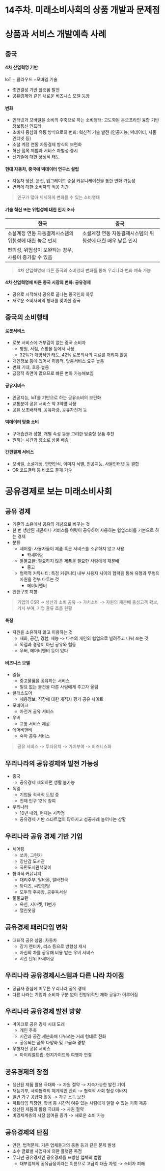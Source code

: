 # 14주차. 미래소비사회의 상품 개발과 문제점

# 상품과 서비스 개발예측 사례

## 중국

#### 4차 산업혁명 기반

IoT + 클라우드 +모바일 기술

- 초연결성 기반 플랫폼 발전
- 공유경제와 같은 새로운 비즈니스 모델 등장

#### 변화

- 인터넷과 모바일을 소비의 주축으로 하는 소비행태: 고도화된 온오프라인 융합 기반 정보통신 인프라
- 소비자 중심의 유통 방식으로의 변화: 혁신적 기술 발전 (인공지능, 빅데이터, 사물인터넷 등)
- 소셜 계정 연동 자동결제 방식의 보편화
- 혁신 접목 체험과 서비스 차별성 중시
- 신기술에 대한 긍정적 태도

#### 현대 자동차, 중국에 빅데이터 연구소 설립

- 자동차 생산, 운전, 업그레이드 중심 커뮤니케이션을 통한 변화 가능성
- 변화에 대한 소비자의 적응 기간

> 인구가 많아 세세하게 변화될 수 있는 소비행태

#### 기술 혁신 또는 위험성에 대한 인지 조사

| 한국                                                   | 중국                                                        |
| ------------------------------------------------------ | ----------------------------------------------------------- |
| 소셜계정 연동 자동결제시스템의 위험성에 대한 높은 인지 | 소셜계정 연동 자동결제시스템의 위험성에 대한 매우 낮은 인지 |
| 편의성, 위험성이 보완되는 경우, 사용이 증가할 수 있음  |                                                             |

> 4차 산업혁명에 따른 중국의 소비행태 변화를 통해 우리나라 변화 예측 가능

#### 4차 산업혁명에 따른 중국 시장의 변화: 공유경제

- 공유로 시작해서 공유로 끝나는 중국인의 하루
- 새로운 소비사회의 형태를 맞이한 중국

## 중국의 소비행태

#### 로봇서비스

- 로봇 서비스에 거부감이 없는 중국 소비자
  - 병원, 서점, 쇼핑몰 등에서 사용
  - 32%가 개방적인 태도, 42% 로봇의사의 치료를 꺼리지 않음
- 개인정보 등에 있어서 허용적, 맞춤서비스 요구 높음
- 변화 기대, 호응 높음
- 긍정적 측면이 많으므로 빠른 변화 가능해보임

#### 공유서비스

- 인공지능, IoT를 기반으로 하는 공유소비의 보편화
- 교통분야 공유 서비스 약 3억명 사용
- 공유 보조배터리, 공유차랑, 공유자전거 등

#### 빅데이터 맞춤 소비

- 구매습관과 성향, 개별 속성 등을 고려한 맞춤형 상품 추천
- 원하는 시간과 장소로 상품 배송

#### 간편결제 서비스

- 모바일, 소셜계정, 안면인식, 이미지 식별, 인공지능, 사물인터넷 등 결합
- QR 코드결제 등 바코드 결제 기술

# 공유경제로 보는 미래소비사회

## 공유 경제

- 기존의 소유에서 공유의 개념으로 바꾸는 것
- 한 번 생산된 제품이나 서비스를 여럿이 공유하여 사용하는 협업소비를 기본으로 하는 경제
- 분류
  - 셰어링: 사용자들이 제품 혹은 서비스를 소유하지 않고 사용
    - 카셰어링
  - 물물교환: 필요하지 않은 제품을 필요한 사람에게 재분배
    - 중고
  - 협력적 커뮤니티: 특정 커뮤니티 내부 사용자 사이의 협력을 통해 유형과 무형의 자원을 전부 다루는 것
    - 에어비앤비
- 윈윈구조 지향

> 기업의 CSR -> 생산과 소비 공유 -> 가치소비 -> 자원의 재분배
> 충성고객 확보, 가치 부여, 기업 물류 흐름 원활

#### 특징

- 자원을 소유하지 않고 이용하는 것
  - 재화, 공간, 경험, 재능 -> 다수의 개인의 협업으로 빌려주고 나눠 쓰는 것
  - 독점과 경쟁이 아닌 공유와 협동
  - 우버, 에어비앤비 등이 있다

#### 비즈니스 모델

- 옐들
  - 중고물품을 공유하는 서비스
  - 필요 없는 물건을 다른 사람에게 주고자 올림
- 글래스도어
  - 채용정보, 직장에 대한 재직자 평가 공유 사이트
- 모바이크
  - 자전거 공유 서비스
- 우버
  - 교통 서비스 제공
- 에어비앤비
  - 숙박 공유 서비스

> 공유 서비스 -> 투자유치 -> 가치부여 -> 비즈니스화

## 우리나라의 공유경제와 발전 가능성

- 중국
  - 공유경제 제외하면 생활 불가능
- 독일
  - 기업들 적극적 도입 중
  - 전체 인구 12% 참여
- 우리나라
  - 10년 내외, 현재는 시작점
  - 공유경제 기반 스타트업이 많아지고 성공사례 늘어나는 상황

## 우리나라 공유 경제 기반 기업

- 셰어링
  - 쏘카, 그린카
  - 장난감 도서관
  - 국민도서관책꽂이
- 협력적 커뮤니티
  - 대리주부, 알바몬, 알바천국
  - 와디즈, 씨앗펀딩
  - 모두의 주차장, 공유독서실
- 물물교환
  - 옥션, 지마켓, 11번가
  - 열린옷장

## 공유경제 패러다임 변화

- 대표적 공유 상품: 자동차
  - 장기 렌터카, 리스 등으로 방향성 제시
  - 자신의 차를 공유해 비용 받는 우버 서비스
  - 시간 단위 카셰어링

## 우리나라 공유경제시스템과 다른 나라 차이점

- 공급자 중심에 머무른 우리나라 공유 경제
- 다른 나라는 기업과 소비자 구분 없이 전방위적인 재화 공유가 이루어짐

## 우리나라 공유경제 발전 방향

- 마이크로 공유 경제 시대 도래
  - 개인 주축
  - 시간과 공간 세분화해 나눠쓰는 거래 형태로 진화
  - 공유되는 품목 다양화 및 고급화 경향
- 무형자산 공유 서비스
  - 마이리얼트립: 현지가이드와 여행자 연결

## 공유경제의 장점

- 생산된 제품 활용 극대화 -> 자원 절약 -> 지속가능한 발전 기여
- 재능기부, 사회협력의 체계적인 관리 -> 협력적 사회 형성 이바지
- 일반 가구 공급자 활동 -> 가구 소득 보전
- 파트타임 직장인, 학생 등 시간적 여유 있는 사람에게 일할 수 있는 기회 제공
- 생산된 제품의 활용 극대화 -> 자원 절약
- 비경제계층의 시장 참여율 증가 -> 새로운 소비 가능

## 공유경제의 단점

- 안전, 법적문제, 기존 업체들과의 충돌 등과 같은 문제 발생
- 소수 글로벌 사업자에 의한 플랫폼 독점
- 무늬만 공유경제인 공유경제를 표방한 업체의 범람
  - 대부업체의 공유금융이라는 이름으로 고금리 대출 자행 -> 소비자 피해
